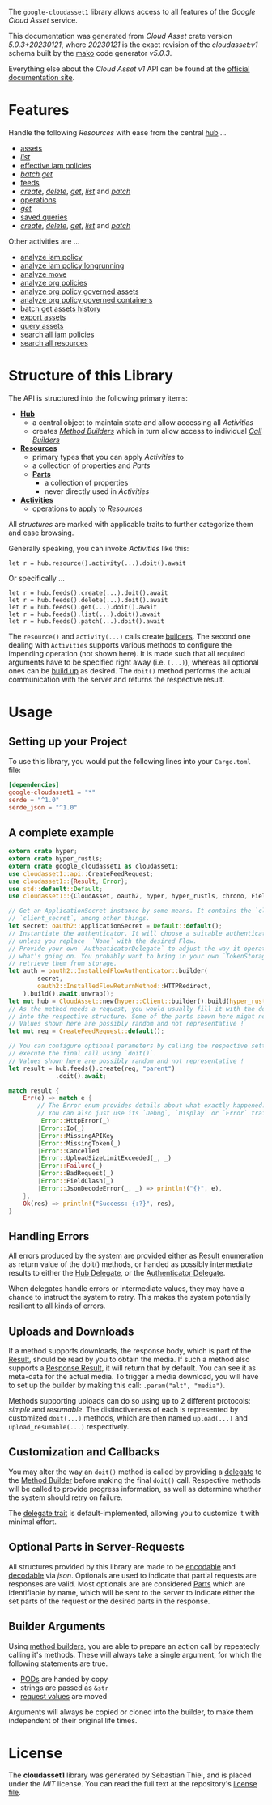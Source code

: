 <!---
DO NOT EDIT !
This file was generated automatically from 'src/generator/templates/api/README.md.mako'
DO NOT EDIT !
-->
The `google-cloudasset1` library allows access to all features of the *Google Cloud Asset* service.

This documentation was generated from *Cloud Asset* crate version *5.0.3+20230121*, where *20230121* is the exact revision of the *cloudasset:v1* schema built by the [mako](http://www.makotemplates.org/) code generator *v5.0.3*.

Everything else about the *Cloud Asset* *v1* API can be found at the
[official documentation site](https://cloud.google.com/asset-inventory/docs/quickstart).
# Features

Handle the following *Resources* with ease from the central [hub](https://docs.rs/google-cloudasset1/5.0.3+20230121/google_cloudasset1/CloudAsset) ... 

* [assets](https://docs.rs/google-cloudasset1/5.0.3+20230121/google_cloudasset1/api::Asset)
 * [*list*](https://docs.rs/google-cloudasset1/5.0.3+20230121/google_cloudasset1/api::AssetListCall)
* [effective iam policies](https://docs.rs/google-cloudasset1/5.0.3+20230121/google_cloudasset1/api::EffectiveIamPolicy)
 * [*batch get*](https://docs.rs/google-cloudasset1/5.0.3+20230121/google_cloudasset1/api::EffectiveIamPolicyBatchGetCall)
* [feeds](https://docs.rs/google-cloudasset1/5.0.3+20230121/google_cloudasset1/api::Feed)
 * [*create*](https://docs.rs/google-cloudasset1/5.0.3+20230121/google_cloudasset1/api::FeedCreateCall), [*delete*](https://docs.rs/google-cloudasset1/5.0.3+20230121/google_cloudasset1/api::FeedDeleteCall), [*get*](https://docs.rs/google-cloudasset1/5.0.3+20230121/google_cloudasset1/api::FeedGetCall), [*list*](https://docs.rs/google-cloudasset1/5.0.3+20230121/google_cloudasset1/api::FeedListCall) and [*patch*](https://docs.rs/google-cloudasset1/5.0.3+20230121/google_cloudasset1/api::FeedPatchCall)
* [operations](https://docs.rs/google-cloudasset1/5.0.3+20230121/google_cloudasset1/api::Operation)
 * [*get*](https://docs.rs/google-cloudasset1/5.0.3+20230121/google_cloudasset1/api::OperationGetCall)
* [saved queries](https://docs.rs/google-cloudasset1/5.0.3+20230121/google_cloudasset1/api::SavedQuery)
 * [*create*](https://docs.rs/google-cloudasset1/5.0.3+20230121/google_cloudasset1/api::SavedQueryCreateCall), [*delete*](https://docs.rs/google-cloudasset1/5.0.3+20230121/google_cloudasset1/api::SavedQueryDeleteCall), [*get*](https://docs.rs/google-cloudasset1/5.0.3+20230121/google_cloudasset1/api::SavedQueryGetCall), [*list*](https://docs.rs/google-cloudasset1/5.0.3+20230121/google_cloudasset1/api::SavedQueryListCall) and [*patch*](https://docs.rs/google-cloudasset1/5.0.3+20230121/google_cloudasset1/api::SavedQueryPatchCall)

Other activities are ...

* [analyze iam policy](https://docs.rs/google-cloudasset1/5.0.3+20230121/google_cloudasset1/api::MethodAnalyzeIamPolicyCall)
* [analyze iam policy longrunning](https://docs.rs/google-cloudasset1/5.0.3+20230121/google_cloudasset1/api::MethodAnalyzeIamPolicyLongrunningCall)
* [analyze move](https://docs.rs/google-cloudasset1/5.0.3+20230121/google_cloudasset1/api::MethodAnalyzeMoveCall)
* [analyze org policies](https://docs.rs/google-cloudasset1/5.0.3+20230121/google_cloudasset1/api::MethodAnalyzeOrgPolicyCall)
* [analyze org policy governed assets](https://docs.rs/google-cloudasset1/5.0.3+20230121/google_cloudasset1/api::MethodAnalyzeOrgPolicyGovernedAssetCall)
* [analyze org policy governed containers](https://docs.rs/google-cloudasset1/5.0.3+20230121/google_cloudasset1/api::MethodAnalyzeOrgPolicyGovernedContainerCall)
* [batch get assets history](https://docs.rs/google-cloudasset1/5.0.3+20230121/google_cloudasset1/api::MethodBatchGetAssetsHistoryCall)
* [export assets](https://docs.rs/google-cloudasset1/5.0.3+20230121/google_cloudasset1/api::MethodExportAssetCall)
* [query assets](https://docs.rs/google-cloudasset1/5.0.3+20230121/google_cloudasset1/api::MethodQueryAssetCall)
* [search all iam policies](https://docs.rs/google-cloudasset1/5.0.3+20230121/google_cloudasset1/api::MethodSearchAllIamPolicyCall)
* [search all resources](https://docs.rs/google-cloudasset1/5.0.3+20230121/google_cloudasset1/api::MethodSearchAllResourceCall)



# Structure of this Library

The API is structured into the following primary items:

* **[Hub](https://docs.rs/google-cloudasset1/5.0.3+20230121/google_cloudasset1/CloudAsset)**
    * a central object to maintain state and allow accessing all *Activities*
    * creates [*Method Builders*](https://docs.rs/google-cloudasset1/5.0.3+20230121/google_cloudasset1/client::MethodsBuilder) which in turn
      allow access to individual [*Call Builders*](https://docs.rs/google-cloudasset1/5.0.3+20230121/google_cloudasset1/client::CallBuilder)
* **[Resources](https://docs.rs/google-cloudasset1/5.0.3+20230121/google_cloudasset1/client::Resource)**
    * primary types that you can apply *Activities* to
    * a collection of properties and *Parts*
    * **[Parts](https://docs.rs/google-cloudasset1/5.0.3+20230121/google_cloudasset1/client::Part)**
        * a collection of properties
        * never directly used in *Activities*
* **[Activities](https://docs.rs/google-cloudasset1/5.0.3+20230121/google_cloudasset1/client::CallBuilder)**
    * operations to apply to *Resources*

All *structures* are marked with applicable traits to further categorize them and ease browsing.

Generally speaking, you can invoke *Activities* like this:

```Rust,ignore
let r = hub.resource().activity(...).doit().await
```

Or specifically ...

```ignore
let r = hub.feeds().create(...).doit().await
let r = hub.feeds().delete(...).doit().await
let r = hub.feeds().get(...).doit().await
let r = hub.feeds().list(...).doit().await
let r = hub.feeds().patch(...).doit().await
```

The `resource()` and `activity(...)` calls create [builders][builder-pattern]. The second one dealing with `Activities` 
supports various methods to configure the impending operation (not shown here). It is made such that all required arguments have to be 
specified right away (i.e. `(...)`), whereas all optional ones can be [build up][builder-pattern] as desired.
The `doit()` method performs the actual communication with the server and returns the respective result.

# Usage

## Setting up your Project

To use this library, you would put the following lines into your `Cargo.toml` file:

```toml
[dependencies]
google-cloudasset1 = "*"
serde = "^1.0"
serde_json = "^1.0"
```

## A complete example

```Rust
extern crate hyper;
extern crate hyper_rustls;
extern crate google_cloudasset1 as cloudasset1;
use cloudasset1::api::CreateFeedRequest;
use cloudasset1::{Result, Error};
use std::default::Default;
use cloudasset1::{CloudAsset, oauth2, hyper, hyper_rustls, chrono, FieldMask};

// Get an ApplicationSecret instance by some means. It contains the `client_id` and 
// `client_secret`, among other things.
let secret: oauth2::ApplicationSecret = Default::default();
// Instantiate the authenticator. It will choose a suitable authentication flow for you, 
// unless you replace  `None` with the desired Flow.
// Provide your own `AuthenticatorDelegate` to adjust the way it operates and get feedback about 
// what's going on. You probably want to bring in your own `TokenStorage` to persist tokens and
// retrieve them from storage.
let auth = oauth2::InstalledFlowAuthenticator::builder(
        secret,
        oauth2::InstalledFlowReturnMethod::HTTPRedirect,
    ).build().await.unwrap();
let mut hub = CloudAsset::new(hyper::Client::builder().build(hyper_rustls::HttpsConnectorBuilder::new().with_native_roots().https_or_http().enable_http1().build()), auth);
// As the method needs a request, you would usually fill it with the desired information
// into the respective structure. Some of the parts shown here might not be applicable !
// Values shown here are possibly random and not representative !
let mut req = CreateFeedRequest::default();

// You can configure optional parameters by calling the respective setters at will, and
// execute the final call using `doit()`.
// Values shown here are possibly random and not representative !
let result = hub.feeds().create(req, "parent")
             .doit().await;

match result {
    Err(e) => match e {
        // The Error enum provides details about what exactly happened.
        // You can also just use its `Debug`, `Display` or `Error` traits
         Error::HttpError(_)
        |Error::Io(_)
        |Error::MissingAPIKey
        |Error::MissingToken(_)
        |Error::Cancelled
        |Error::UploadSizeLimitExceeded(_, _)
        |Error::Failure(_)
        |Error::BadRequest(_)
        |Error::FieldClash(_)
        |Error::JsonDecodeError(_, _) => println!("{}", e),
    },
    Ok(res) => println!("Success: {:?}", res),
}

```
## Handling Errors

All errors produced by the system are provided either as [Result](https://docs.rs/google-cloudasset1/5.0.3+20230121/google_cloudasset1/client::Result) enumeration as return value of
the doit() methods, or handed as possibly intermediate results to either the 
[Hub Delegate](https://docs.rs/google-cloudasset1/5.0.3+20230121/google_cloudasset1/client::Delegate), or the [Authenticator Delegate](https://docs.rs/yup-oauth2/*/yup_oauth2/trait.AuthenticatorDelegate.html).

When delegates handle errors or intermediate values, they may have a chance to instruct the system to retry. This 
makes the system potentially resilient to all kinds of errors.

## Uploads and Downloads
If a method supports downloads, the response body, which is part of the [Result](https://docs.rs/google-cloudasset1/5.0.3+20230121/google_cloudasset1/client::Result), should be
read by you to obtain the media.
If such a method also supports a [Response Result](https://docs.rs/google-cloudasset1/5.0.3+20230121/google_cloudasset1/client::ResponseResult), it will return that by default.
You can see it as meta-data for the actual media. To trigger a media download, you will have to set up the builder by making
this call: `.param("alt", "media")`.

Methods supporting uploads can do so using up to 2 different protocols: 
*simple* and *resumable*. The distinctiveness of each is represented by customized 
`doit(...)` methods, which are then named `upload(...)` and `upload_resumable(...)` respectively.

## Customization and Callbacks

You may alter the way an `doit()` method is called by providing a [delegate](https://docs.rs/google-cloudasset1/5.0.3+20230121/google_cloudasset1/client::Delegate) to the 
[Method Builder](https://docs.rs/google-cloudasset1/5.0.3+20230121/google_cloudasset1/client::CallBuilder) before making the final `doit()` call. 
Respective methods will be called to provide progress information, as well as determine whether the system should 
retry on failure.

The [delegate trait](https://docs.rs/google-cloudasset1/5.0.3+20230121/google_cloudasset1/client::Delegate) is default-implemented, allowing you to customize it with minimal effort.

## Optional Parts in Server-Requests

All structures provided by this library are made to be [encodable](https://docs.rs/google-cloudasset1/5.0.3+20230121/google_cloudasset1/client::RequestValue) and 
[decodable](https://docs.rs/google-cloudasset1/5.0.3+20230121/google_cloudasset1/client::ResponseResult) via *json*. Optionals are used to indicate that partial requests are responses 
are valid.
Most optionals are are considered [Parts](https://docs.rs/google-cloudasset1/5.0.3+20230121/google_cloudasset1/client::Part) which are identifiable by name, which will be sent to 
the server to indicate either the set parts of the request or the desired parts in the response.

## Builder Arguments

Using [method builders](https://docs.rs/google-cloudasset1/5.0.3+20230121/google_cloudasset1/client::CallBuilder), you are able to prepare an action call by repeatedly calling it's methods.
These will always take a single argument, for which the following statements are true.

* [PODs][wiki-pod] are handed by copy
* strings are passed as `&str`
* [request values](https://docs.rs/google-cloudasset1/5.0.3+20230121/google_cloudasset1/client::RequestValue) are moved

Arguments will always be copied or cloned into the builder, to make them independent of their original life times.

[wiki-pod]: http://en.wikipedia.org/wiki/Plain_old_data_structure
[builder-pattern]: http://en.wikipedia.org/wiki/Builder_pattern
[google-go-api]: https://github.com/google/google-api-go-client

# License
The **cloudasset1** library was generated by Sebastian Thiel, and is placed 
under the *MIT* license.
You can read the full text at the repository's [license file][repo-license].

[repo-license]: https://github.com/Byron/google-apis-rsblob/main/LICENSE.md

